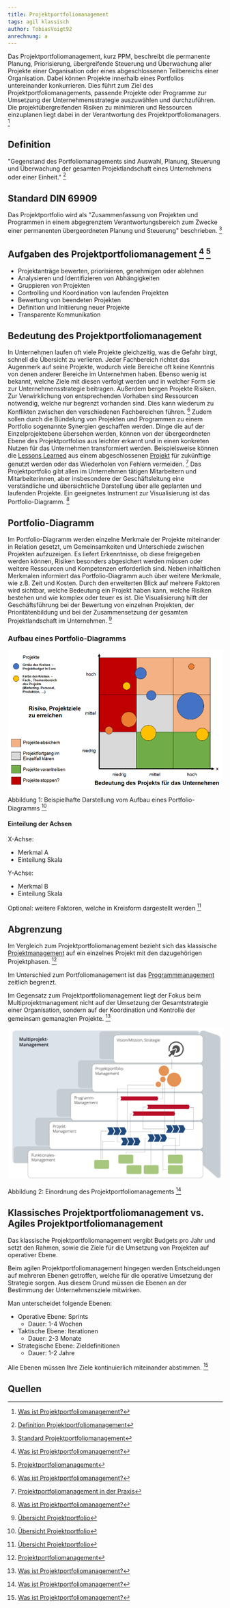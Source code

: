 ```yaml
---
title: Projektportfoliomanagement
tags: agil klassisch
author: TobiasVoigt92 
anrechnung: a
---
```


Das Projektportfoliomanagement, kurz PPM, beschreibt die permanente Planung, Priorisierung, übergreifende Steuerung und Überwachung aller Projekte einer Organisation oder eines abgeschlossenen Teilbereichs einer Organisation. Dabei können Projekte innerhalb eines Portfolios untereinander konkurrieren. Dies führt zum Ziel des Projektportfoliomanagements, passende Projekte oder Programme zur Umsetzung der Unternehmensstrategie auszuwählen und durchzuführen. Die projektübergreifenden Risiken zu minimieren und Ressourcen einzuplanen liegt dabei in der Verantwortung des Projektportfoliomanagers. [^1] 

## Definition 

"Gegenstand des Portfoliomanagements sind Auswahl, Planung, Steuerung und Überwachung der gesamten Projektlandschaft eines Unternehmens oder einer Einheit." [^3] 

## Standard DIN 69909 

Das Projektportfolio wird als "Zusammenfassung von Projekten und Programmen in einem abgegrenztem Verantwortungsbereich zum Zwecke einer permanenten übergeordneten Planung und Steuerung" beschrieben. [^5] 

## Aufgaben des Projektportfoliomanagement [^1] [^2]

* Projektanträge bewerten, priorisieren, genehmigen oder ablehnen 
* Analysieren und Identifizieren von Abhängigkeiten 
* Gruppieren von Projekten 
* Controlling und Koordination von laufenden Projekten 
* Bewertung von beendeten Projekten 
* Definition und Initiierung neuer Projekte
* Transparente Kommunikation  

## Bedeutung des Projektportfoliomanagement 

In Unternehmen laufen oft viele Projekte gleichzeitig, was die Gefahr birgt, schnell die Übersicht zu verlieren. Jeder Fachbereich richtet das Augenmerk auf seine Projekte, wodurch viele Bereiche oft keine Kenntnis von denen anderer Bereiche im Unternehmen haben. Ebenso wenig ist bekannt, welche Ziele mit diesen verfolgt werden und in welcher Form sie zur Unternehmensstrategie beitragen. Außerdem bergen Projekte Risiken. Zur Verwirklichung von entsprechenden Vorhaben sind Ressourcen notwendig, welche nur begrenzt vorhanden sind. Dies kann wiederum zu Konflikten zwischen den verschiedenen Fachbereichen führen. [^1] Zudem sollen durch die Bündelung von Projekten und Programmen zu einem Portfolio sogenannte Synergien geschaffen werden. Dinge die auf der Einzelprojektebene übersehen werden, können von der übergeordneten Ebene des Projektportfolios aus leichter erkannt und in einen konkreten Nutzen für das Unternehmen transformiert werden. Beispielsweise können die [Lessons Learned](Lessons_Learned.md) aus einem abgeschlossenen [Projekt](Projekt.md) für zukünftige genutzt werden oder das Wiederholen von Fehlern vermeiden. [^6] Das Projektportfolio gibt allen im Unternehmen tätigen Mitarbeitern und Mitarbeiterinnen, aber insbesondere der Geschäftsleitung eine verständliche und übersichtliche Darstellung über alle geplanten und laufenden Projekte. Ein geeignetes Instrument zur Visualisierung ist das Portfolio-Diagramm. [^1]  

## Portfolio-Diagramm 

Im Portfolio-Diagramm werden einzelne Merkmale der Projekte miteinander in Relation gesetzt, um Gemeinsamkeiten und Unterschiede zwischen Projekten aufzuzeigen. Es liefert Erkenntnisse, ob diese freigegeben werden können, Risiken besonders abgesichert werden müssen oder weitere Ressourcen und Kompetenzen erforderlich sind. Neben inhaltlichen Merkmalen informiert das Portfolio-Diagramm auch über weitere Merkmale, wie z.B. Zeit und Kosten. Durch den erweiterten Blick auf mehrere Faktoren wird sichtbar, welche Bedeutung ein Projekt haben kann, welche Risiken bestehen und wie komplex oder teuer es ist. Die Visualisierung hilft der Geschäftsführung bei der Bewertung von einzelnen Projekten, der Prioritätenbildung und bei der Zusammensetzung der gesamten Projektlandschaft im Unternehmen. [^4] 

### Aufbau eines Portfolio-Diagramms  

![](Projektportfoliomanagement/Portfolio-Diagramm_final.png) 

Abbildung 1: Beispielhafte Darstellung vom Aufbau eines Portfolio-Diagramms [^4]

#### Einteilung der Achsen

X-Achse: 
- Merkmal A 
- Einteilung Skala

Y-Achse: 
- Merkmal B 
- Einteilung Skala 

Optional: weitere Faktoren, welche in Kreisform dargestellt werden [^4]  

## Abgrenzung 

Im Vergleich zum Projektportfoliomanagement bezieht sich das klassische [Projektmanagement](Projektmanagement.md) auf ein einzelnes Projekt mit den dazugehörigen Projektphasen. [^2] 

Im Unterschied zum Portfoliomanagement ist das [Programmmanagement](Programmmanagement.md) zeitlich begrenzt. 

Im Gegensatz zum Projektportfoliomanagement liegt der Fokus beim Multiprojektmanagement nicht auf der Umsetzung der Gesamtstrategie einer Organisation, sondern auf der Koordination und Kontrolle der gemeinsam gemanagten Projekte. [^1] 

![](Projektportfoliomanagement/was_ist_projektportfoliomanagement.svg) 

Abbildung 2: Einordnung des Projektportfoliomanagements [^1] 

## Klassisches Projektportfoliomanagement vs. Agiles Projektportfoliomanagement

Das klassische Projektportfoliomanagement vergibt Budgets pro Jahr und setzt den Rahmen, sowie die Ziele für die Umsetzung von Projekten auf operativer Ebene. 

Beim agilen Projektportfoliomanagement hingegen werden Entscheidungen auf mehreren Ebenen getroffen, welche für die operative Umsetzung der Strategie sorgen. Aus diesem Grund müssen die Ebenen an der Bestimmung der Unternehmensziele mitwirken.

Man unterscheidet folgende Ebenen: 
* Operative Ebene: Sprints 
  - Dauer: 1-4 Wochen 
* Taktische Ebene: Iterationen
  - Dauer: 2-3 Monate 
* Strategische Ebene: Zieldefinitionen 
  - Dauer: 1-2 Jahre 

Alle Ebenen müssen Ihre Ziele kontinuierlich miteinander abstimmen. [^1] 

## Quellen

[^1]: [Was ist Projektportfoliomanagement?](https://www.microtool.de/wissen-online/was-ist-projektportfoliomanagement)
[^2]: [Projektportfoliomanagement](https://www.factro.de/blog/projektportfoliomanagement) 
[^3]: [Definition Projektportfoliomanagement](https://wirtschaftslexikon.gabler.de/definition/multiprojektmanagement-40074)
[^4]: [Übersicht Projektportfolio](https://www.business-wissen.de/hb/projektportfolio-als-uebersicht-fuer-das-multiprojektmanagement) 
[^5]: [Standard Projektportfoliomanagement](https://de.wikipedia.org/wiki/Projektportfoliomanagement) 
[^6]: [Projektportfoliomanagement in der Praxis](https://www.projektmagazin.de/artikel/projektportfoliomanagement-der-praxis-teil-1_1111324) 
